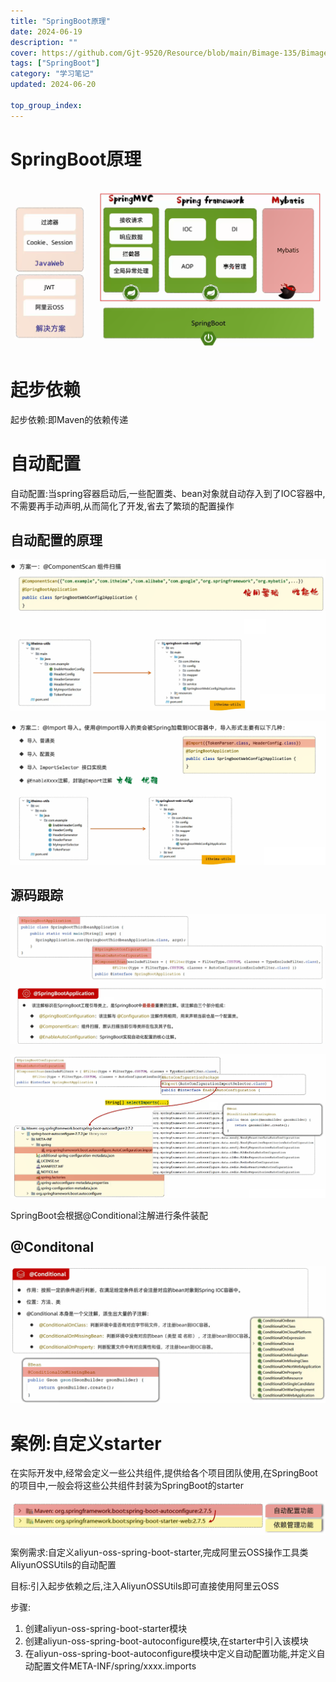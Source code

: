 ```yaml
---
title: "SpringBoot原理"
date: 2024-06-19
description: ""
cover: https://github.com/Gjt-9520/Resource/blob/main/Bimage-135/Bimage50.jpg?raw=true
tags: ["SpringBoot"]
category: "学习笔记"
updated: 2024-06-20
  
top_group_index: 
---
```


# SpringBoot原理

![阶段学习总结](../images/SpringBoot原理总结.png)

# 起步依赖

起步依赖:即Maven的依赖传递

# 自动配置

自动配置:当spring容器启动后,一些配置类、bean对象就自动存入到了IOC容器中,不需要再手动声明,从而简化了开发,省去了繁琐的配置操作

## 自动配置的原理

![自动配置原理方案一](../images/SpringBoot原理_自动配置原理方案一.png)

![自动配置原理方案二](../images/SpringBoot原理_自动配置原理方案二.png)

## 源码跟踪

![源码追踪1](../images/SpringBoot原理_自动配置原理源码追踪1.png)

![源码追踪2](../images/SpringBoot原理_自动配置原理源码追踪2.png)

SpringBoot会根据@Conditional注解进行条件装配

## @Conditonal

![@Conditional](../images/SpringBoot原理_自动配置原理@Conditional.png)

# 案例:自定义starter

在实际开发中,经常会定义一些公共组件,提供给各个项目团队使用,在SpringBoot的项目中,一般会将这些公共组件封装为SpringBoot的starter

![自定义starter范例](../images/自定义starter.png)

案例需求:自定义aliyun-oss-spring-boot-starter,完成阿里云OSS操作工具类AliyunOSSUtils的自动配置

目标:引入起步依赖之后,注入AliyunOSSUtils即可直接使用阿里云OSS

步骤:
1. 创建aliyun-oss-spring-boot-starter模块
2. 创建aliyun-oss-spring-boot-autoconfigure模块,在starter中引入该模块
3. 在aliyun-oss-spring-boot-autoconfigure模块中定义自动配置功能,并定义自动配置文件META-INF/spring/xxxx.imports